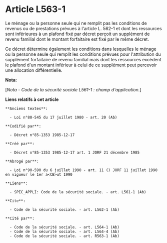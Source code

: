 # Article L563-1

Le ménage ou la personne seule qui ne remplit pas les conditions de revenus ou de prestations prévues à l'article L. 562-1 et
dont les ressources sont inférieures à un plafond fixé par décret perçoit un supplément de revenu familial dont le montant
forfaitaire est fixé par le même décret. 

Ce décret détermine également les conditions dans lesquelles le ménage ou la personne seule qui remplit les conditions
prévues pour l'attribution du supplément forfaitaire de revenu familial mais dont les ressources excèdent le plafond d'un
montant inférieur à celui de ce supplément peut percevoir une allocation différentielle.

**Nota:**

[*Nota - Code de la sécurité sociale L561-1 : champ d'application.*]

**Liens relatifs à cet article**

	**Anciens textes**:

	  - Loi n°80-545 du 17 juillet 1980 - art. 20 (Ab)

	**Codifié par**:

	  - Décret n°85-1353 1985-12-17

	**Créé par**:

	  - Décret n°85-1353 1985-12-17 art. 1 JORF 21 décembre 1985

	**Abrogé par**:

	  - Loi n°90-590 du 6 juillet 1990 - art. 11 () JORF 11 juillet 1990 en vigueur le 1er a<CB>ut 1990

	**Liens**:

	  - SPEC_APPLI: Code de la sécurité sociale. - art. L561-1 (Ab)

	**Cite**:

	  - Code de la sécurité sociale. - art. L562-1 (Ab)

	**Cité par**:

	  - Code de la sécurité sociale. - art. L564-1 (Ab)
	  - Code de la sécurité sociale. - art. L564-4 (Ab)
	  - Code de la sécurité sociale. - art. R563-1 (Ab)
